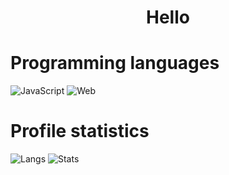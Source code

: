 <h1 align="center">Hello</h1>



<h1 align="left">Programming languages</h1>

![JavaScript](https://img.shields.io/badge/-javascript-21262d?style=for-the-badge&logo=javascript&logoColor=3572a5)
![Web](https://img.shields.io/badge/-Web-21262d?style=for-the-badge&logo=javaspt&logoColor=3572a5)


<h1 align="left">Profile statistics </h1>

![Langs](https://github-readme-stats.vercel.app/api/top-langs/?username=ZizaRDev&layout=compact&theme=github_dark)
![Stats](https://github-readme-stats.vercel.app/api?username=ZizaRDev&show_icons=true&theme=github_dark)
